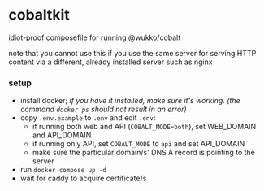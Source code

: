 # cobaltkit
idiot-proof composefile for running @wukko/cobalt

note that you cannot use this if you use the same server for serving HTTP content via a different, already installed server such as nginx

### setup
- install docker; *if you have it installed, make sure it's working. (the command `docker ps` should not result in an error)*
- copy `.env.example` to `.env` and edit `.env`:
    - if running both web and API (`COBALT_MODE=both`), set WEB_DOMAIN and API_DOMAIN
    - if running only API, set `COBALT_MODE` to `api` and set API_DOMAIN
    - make sure the particular domain/s' DNS A record is pointing to the server
- run `docker compose up -d`
- wait for caddy to acquire certificate/s
